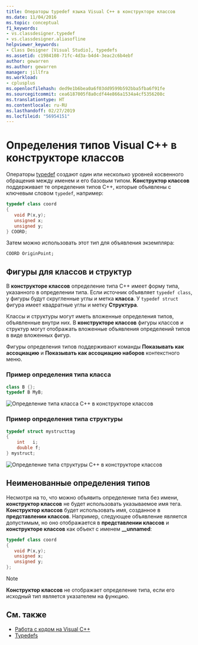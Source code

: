 ```yaml
---
title: Операторы typedef языка Visual C++ в конструкторе классов
ms.date: 11/04/2016
ms.topic: conceptual
f1_keywords:
- vs.classdesigner.typedef
- vs.classdesigner.aliasofline
helpviewer_keywords:
- Class Designer [Visual Studio], typedefs
ms.assetid: c1984108-71fc-4d3a-b4d4-3eac2c6b4ebf
author: gewarren
ms.author: gewarren
manager: jillfra
ms.workload:
- cplusplus
ms.openlocfilehash: ded9e1b6bea0a6f03dd9599b592bba5fba6f91fe
ms.sourcegitcommit: cea6187005f8a0cdf44e866a1534a4cf5356208c
ms.translationtype: HT
ms.contentlocale: ru-RU
ms.lasthandoff: 02/27/2019
ms.locfileid: "56954151"
---
```

# <a name="visual-c-typedefs-in-class-designer"></a>Определения типов Visual C++ в конструкторе классов

Операторы [typedef](/cpp/cpp/aliases-and-typedefs-cpp#typedefs) создают один или несколько уровней косвенного обращения между именем и его базовым типом. **Конструктор классов** поддерживает те определения типов C++, которые объявлены с ключевым словом `typedef`, например:

```cpp
typedef class coord
{
   void P(x,y);
   unsigned x;
   unsigned y;
} COORD;
```

Затем можно использовать этот тип для объявления экземпляра:

`COORD OriginPoint;`

## <a name="class-and-struct-shapes"></a>Фигуры для классов и структур

В **конструкторе классов** определение типа C++ имеет форму типа, указанного в определении типа. Если источник объявляет `typedef class`, у фигуры будут скругленные углы и метка **класса**. У `typedef struct` фигура имеет квадратные углы и метку **Структура**.

Классы и структуры могут иметь вложенные определения типов, объявленные внутри них. В **конструкторе классов** фигуры классов и структур могут отображать вложенные объявления определений типов в виде вложенных фигур.

Фигуры определения типов поддерживают команды **Показывать как ассоциацию** и **Показывать как ассоциацию наборов** контекстного меню.

### <a name="class-typedef-example"></a>Пример определения типа класса

```cpp
class B {};
typedef B MyB;
```

![Определение типа класса C++ в конструкторе классов](media/cpp-class-typedef.png)

### <a name="struct-typedef-example"></a>Пример определения типа структуры

```cpp
typedef struct mystructtag
{
    int   i;
    double f;
} mystruct;
```

![Определение типа структуры C++ в конструкторе классов](media/cpp-struct-typedef.png)

## <a name="unnamed-typedefs"></a>Неименованные определения типов

Несмотря на то, что можно объявить определение типа без имени, **конструктор классов** не будет использовать указываемое имя тега. **Конструктор классов** будет использовать имя, созданное в **представлении классов**. Например, следующее объявление является допустимым, но оно отображается в **представлении классов** и **конструкторе классов** как объект с именем **__unnamed**:

```cpp
typedef class coord
{
   void P(x,y);
   unsigned x;
   unsigned y;
};
```

> [!NOTE]
> **Конструктор классов** не отображает определение типа, если его исходный тип является указателем на функцию.

## <a name="see-also"></a>См. также

- [Работа с кодом на Visual C++](working-with-visual-cpp-code.md)
- [Typedefs](/cpp/cpp/aliases-and-typedefs-cpp#typedefs)